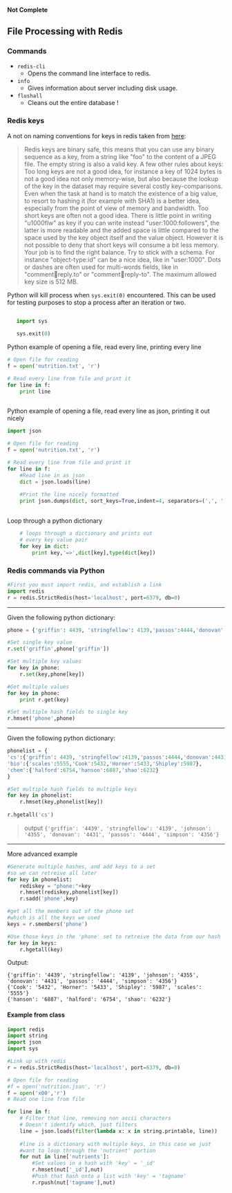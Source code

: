 #### Not Complete
## File Processing with Redis

### Commands

- `redis-cli` 
    - Opens the command line interface to redis.
- `info`
    - Gives information about server including disk usage.
- `flushall`
    - Cleans out the entire database ! 

### Redis keys

A not on naming conventions for keys in redis taken from [here](http://redis.io/topics/data-types-intro):
>Redis keys are binary safe, this means that you can use any binary sequence as a key, from a string like "foo" to the content of a JPEG file. The empty string is also a valid key.
A few other rules about keys:
Too long keys are not a good idea, for instance a key of 1024 bytes is not a good idea not only memory-wise, but also because the lookup of the key in the dataset may require several costly key-comparisons. Even when the task at hand is to match the existence of a big value, to resort to hashing it (for example with SHA1) is a better idea, especially from the point of view of memory and bandwidth.
Too short keys are often not a good idea. There is little point in writing "u1000flw" as key if you can write instead "user:1000:followers", the latter is more readable and the added space is little compared to the space used by the key object itself and the value object. However it is not possible to deny that short keys will consume a bit less memory. Your job is to find the right balance.
Try to stick with a schema. For instance "object-type:id" can be a nice idea, like in "user:1000". Dots or dashes are often used for multi-words fields, like in "comment:1234:reply.to" or "comment:1234:reply-to".
The maximum allowed key size is 512 MB.

Python will kill process when `sys.exit(0)` encountered. This can be used for testing purposes 
to stop a process after an iteration or two.

```python

   import sys
   
   sys.exit(0)
```

Python example of opening a file, read every line, printing every line

```python
# Open file for reading
f = open('nutrition.txt', 'r')

# Read every line from file and print it
for line in f:
    print line
       
```

Python example of opening a file, read every line as json, printing it out nicely

```python
import json

# Open file for reading
f = open('nutrition.txt', 'r')

# Read every line from file and print it
for line in f:
    #Read line in as json
    dict = json.loads(line)
    
    #Print the line nicely formatted
    print json.dumps(dict, sort_keys=True,indent=4, separators=(',', ': '))
       
```

Loop through a python dictionary

```python
    # loops through a dictionary and prints out
    # every key value pair
    for key in dict:
        print key,'=>',dict[key],type(dict[key])
```

### Redis commands via Python

```python
#First you must import redis, and establish a link
import redis
r = redis.StrictRedis(host='localhost', port=6379, db=0)
```
-----

Given the following python dictionary:

```python
phone = {'griffin': 4439, 'stringfellow': 4139,'passos':4444,'donovan':4431,'johnson':4355,'simpson':4356,'wuthrich':4664, 'halverson':4988}
```

```python
#Set single key value
r.set('griffin',phone['griffin'])
```

```python
#Set multiple key values
for key in phone:
    r.set(key,phone[key])
```

```python
#Get multiple values
for key in phone:
    print r.get(key)
```
```python
#Set multiple hash fields to single key
r.hmset('phone',phone)
```

-----

Given the following python dictionary:

```python
phonelist = {
'cs':{'griffin': 4439, 'stringfellow':4139,'passos':4444,'donovan':4431,'johnson':4355,'simpson':4356},
'bio':{'scales':5555,'Cook':5432,'Horner':5433,'Shipley':5987},
'chem':{'halford':6754,'hanson':6887,'shao':6232}
}
```

```python
#Set multiple hash fields to multiple keys
for key in phonelist:
    r.hmset(key,phonelist[key])
    
r.hgetall('cs')
```

>output `{'griffin': '4439', 'stringfellow': '4139', 'johnson': '4355', 'donovan': '4431', 'passos': '4444', 'simpson': '4356'}`

-----

More advanced example

```python
#Generate multiple hashes, and add keys to a set 
#so we can retreive all later 
for key in phonelist:
    rediskey = "phone:"+key
    r.hmset(rediskey,phonelist[key])
    r.sadd('phone',key)

#get all the members out of the phone set
#which is all the keys we used
keys = r.smembers('phone')

#Use those keys in the 'phone' set to retreive the data from our hash
for key in keys:
    r.hgetall(key)
```
Output:
```
{'griffin': '4439', 'stringfellow': '4139', 'johnson': '4355', 'donovan': '4431', 'passos': '4444', 'simpson': '4356'}
{'Cook': '5432', 'Horner': '5433', 'Shipley': '5987', 'scales': '5555'}
{'hanson': '6887', 'halford': '6754', 'shao': '6232'}
```

#### Example from class

```python
import redis
import string
import json
import sys

#Link up with redis 
r = redis.StrictRedis(host='localhost', port=6379, db=0)

# Open file for reading
#f = open('nutrition.json', 'r')
f = open('x00','r')
# Read one line from file

for line in f:
    # Filter that line, removing non ascii characters
    # Doesn't identify which, just filters
    line = json.loads(filter(lambda x: x in string.printable, line))
    
    #line is a dictionary with multiple keys, in this case we just
    #want to loop through the 'nutrient' portion
    for nut in line['nutrients']:
        #Set values in a hash with 'key' = '_id'
    	r.hmset(nut['_id'],nut)
    	#Push that hash onto a list with 'key' = 'tagname'
        r.rpush(nut['tagname'],nut)
        

    

```

